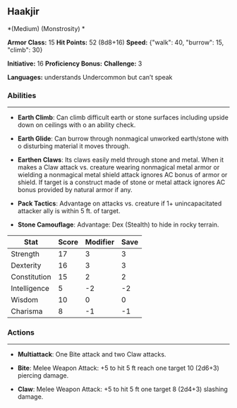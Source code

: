 ## Haakjir
*(Medium) (Monstrosity) *

**Armor Class:** 15
**Hit Points:** 52 (8d8+16)
**Speed:** {"walk": 40, "burrow": 15, "climb": 30}

**Initiative:** 16
**Proficiency Bonus:**
**Challenge:** 3

**Languages:** understands Undercommon but can’t speak

### Abilities
 --- 
- **Earth Climb**: Can climb difficult earth or stone surfaces including upside down on ceilings with o an ability check.

- **Earth Glide**: Can burrow through nonmagical unworked earth/stone with o disturbing material it moves through.

- **Earthen Claws**: Its claws easily meld through stone and metal. When it makes a Claw attack vs. creature wearing nonmagical metal armor or wielding a nonmagical metal shield attack ignores AC bonus of armor or shield. If target is a construct made of stone or metal attack ignores AC bonus provided by natural armor if any.

- **Pack Tactics**: Advantage on attacks vs. creature if 1+ unincapacitated attacker ally is within 5 ft. of target.

- **Stone Camouflage**: Advantage: Dex (Stealth) to hide in rocky terrain.



| Stat | Score | Modifier | Save |
| ---- | ---- | ---- | ---- |
| Strength | 17 | 3 | 3 |
| Dexterity | 16 | 3 | 3 |
| Constitution | 15 | 2 | 2 |
| Intelligence | 5 | -2 | -2 |
| Wisdom | 10 | 0 | 0 |
| Charisma | 8 | -1 | -1 |

### Actions
 --- 
- **Multiattack**: One Bite attack and two Claw attacks.

- **Bite**: Melee Weapon Attack: +5 to hit 5 ft reach one target 10 (2d6+3) piercing damage.

- **Claw**: Melee Weapon Attack: +5 to hit 5 ft one target 8 (2d4+3) slashing damage.

